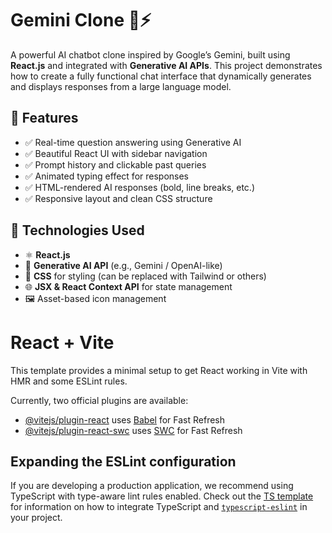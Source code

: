 
# Gemini Clone 💬⚡

A powerful AI chatbot clone inspired by Google’s Gemini, built using **React.js** and integrated with **Generative AI APIs**. This project demonstrates how to create a fully functional chat interface that dynamically generates and displays responses from a large language model.



## 🌟 Features

- ✅ Real-time question answering using Generative AI
- ✅ Beautiful React UI with sidebar navigation
- ✅ Prompt history and clickable past queries
- ✅ Animated typing effect for responses
- ✅ HTML-rendered AI responses (bold, line breaks, etc.)
- ✅ Responsive layout and clean CSS structure

## 🚀 Technologies Used

- ⚛️ **React.js**
- 💬 **Generative AI API** (e.g., Gemini / OpenAI-like)
- 🎨 **CSS** for styling (can be replaced with Tailwind or others)
- 🌐 **JSX & React Context API** for state management
- 🖼️ Asset-based icon management

# React + Vite

This template provides a minimal setup to get React working in Vite with HMR and some ESLint rules.

Currently, two official plugins are available:

- [@vitejs/plugin-react](https://github.com/vitejs/vite-plugin-react/blob/main/packages/plugin-react) uses [Babel](https://babeljs.io/) for Fast Refresh
- [@vitejs/plugin-react-swc](https://github.com/vitejs/vite-plugin-react/blob/main/packages/plugin-react-swc) uses [SWC](https://swc.rs/) for Fast Refresh

## Expanding the ESLint configuration

If you are developing a production application, we recommend using TypeScript with type-aware lint rules enabled. Check out the [TS template](https://github.com/vitejs/vite/tree/main/packages/create-vite/template-react-ts) for information on how to integrate TypeScript and [`typescript-eslint`](https://typescript-eslint.io) in your project.


